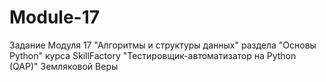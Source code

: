 # Module-17
Задание Модуля 17 "Алгоритмы и структуры данных" раздела "Основы Python" курса SkillFactory "Тестировщик-автоматизатор на Python (QAP)" Земляковой Веры
